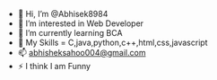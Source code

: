 - 👋 Hi, I’m @Abhisek8984
- 👀 I’m interested in Web Developer
- 🌱 I’m currently learning BCA
- 💞️ My Skills = C,java,python,c++,html,css,javascript
- 📫 abhisheksahoo004@gmail.com
- ⚡ I think I am Funny

<!---
Abhisek8984/Abhisek8984 is a ✨ special ✨ repository because its `README.md` (this file) appears on your GitHub profile.
You can click the Preview link to take a look at your changes.
--->
